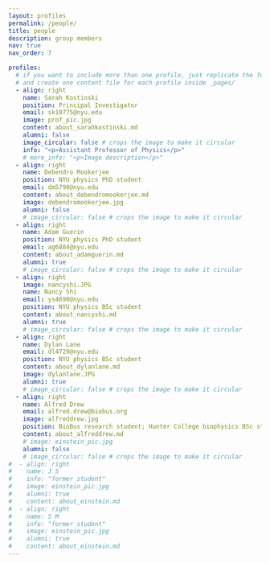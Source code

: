 ```yaml
---
layout: profiles
permalink: /people/
title: people
description: group members
nav: true
nav_order: 7

profiles:
  # if you want to include more than one profile, just replicate the following block
  # and create one content file for each profile inside _pages/
  - align: right
    name: Sarah Kostinski
    position: Principal Investigator
    email: sk10775@nyu.edu
    image: prof_pic.jpg
    content: about_sarahkostinski.md
    alumni: false
    image_circular: false # crops the image to make it circular
    info: "<p>Assistant Professor of Physics</p>"
    # more_info: "<p>Image description</p>"
  - align: right
    name: Debendro Mookerjee
    position: NYU physics PhD student
    email: dm5790@nyu.edu
    content: about_debendromookerjee.md
    image: debendromookerjee.jpg
    alumni: false
    # image_circular: false # crops the image to make it circular
  - align: right
    name: Adam Guerin
    position: NYU physics PhD student
    email: ag6884@nyu.edu
    content: about_adamguerin.md
    alumni: true
    # image_circular: false # crops the image to make it circular
  - align: right
    image: nancyshi.JPG
    name: Nancy Shi
    email: ys4690@nyu.edu
    position: NYU physics BSc student
    content: about_nancyshi.md
    alumni: true
    # image_circular: false # crops the image to make it circular
  - align: right
    name: Dylan Lane
    email: dl4729@nyu.edu
    position: NYU physics BSc student
    content: about_dylanlane.md
    image: dylanlane.JPG
    alumni: true
    # image_circular: false # crops the image to make it circular
  - align: right
    name: Alfred Drew
    email: alfred.drew@biobus.org
    image: alfreddrew.jpg
    position: BioBus research student; Hunter College biophysics BSc student
    content: about_alfreddrew.md
    # image: einstein_pic.jpg
    alumni: false
    # image_circular: false # crops the image to make it circular
#  - align: right
#    name: J S
#    info: "former student"
#    image: einstein_pic.jpg
#    alumni: true
#    content: about_einstein.md
#  - align: right
#    name: S M
#    info: "former student"
#    image: einstein_pic.jpg
#    alumni: true
#    content: about_einstein.md
---
```

